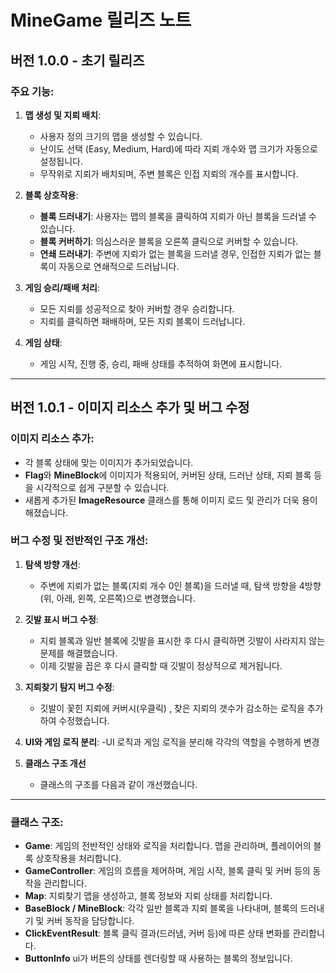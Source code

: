 # MineGame 릴리즈 노트

## 버전 1.0.0 - 초기 릴리즈

### 주요 기능:

1. **맵 생성 및 지뢰 배치**:
   - 사용자 정의 크기의 맵을 생성할 수 있습니다.
   - 난이도 선택 (Easy, Medium, Hard)에 따라 지뢰 개수와 맵 크기가 자동으로 설정됩니다.
   - 무작위로 지뢰가 배치되며, 주변 블록은 인접 지뢰의 개수를 표시합니다.

2. **블록 상호작용**:
   - **블록 드러내기**: 사용자는 맵의 블록을 클릭하여 지뢰가 아닌 블록을 드러낼 수 있습니다.
   - **블록 커버하기**: 의심스러운 블록을 오른쪽 클릭으로 커버할 수 있습니다.
   - **연쇄 드러내기**: 주변에 지뢰가 없는 블록을 드러낼 경우, 인접한 지뢰가 없는 블록이 자동으로 연쇄적으로 드러납니다.

3. **게임 승리/패배 처리**:
   - 모든 지뢰를 성공적으로 찾아 커버할 경우 승리합니다.
   - 지뢰를 클릭하면 패배하며, 모든 지뢰 블록이 드러납니다.

4. **게임 상태**:
   - 게임 시작, 진행 중, 승리, 패배 상태를 추적하여 화면에 표시합니다.

---

## 버전 1.0.1 - 이미지 리소스 추가 및 버그 수정

### 이미지 리소스 추가:
- 각 블록 상태에 맞는 이미지가 추가되었습니다.
- **Flag**와 **MineBlock**에 이미지가 적용되어, 커버된 상태, 드러난 상태, 지뢰 블록 등을 시각적으로 쉽게 구분할 수 있습니다.
- 새롭게 추가된 **ImageResource** 클래스를 통해 이미지 로드 및 관리가 더욱 용이해졌습니다.

### 버그 수정 및 전반적인 구조 개선:

1. **탐색 방향 개선**:
   - 주변에 지뢰가 없는 블록(지뢰 개수 0인 블록)을 드러낼 때, 탐색 방향을 4방향(위, 아래, 왼쪽, 오른쪽)으로 변경했습니다.

2. **깃발 표시 버그 수정**:
   - 지뢰 블록과 일반 블록에 깃발을 표시한 후 다시 클릭하면 깃발이 사라지지 않는 문제를 해결했습니다.
   - 이제 깃발을 꼽은 후 다시 클릭할 때 깃발이 정상적으로 제거됩니다.
3. **지뢰찾기 탐지 버그 수정**:
   - 깃발이 꽃힌 지뢰에 커버시(우클릭) , 찾은 지뢰의 갯수가 감소하는 로직을 추가하여 수정했습니다.
  
4. **UI와 게임 로직 분리**:
   -UI 로직과 게임 로직을 분리해 각각의 역할을 수행하게 변경
         
6. **클래스 구조 개선**
   - 클래스의 구조를 다음과 같이 개선했습니다.
---

### 클래스 구조:

- **Game**: 게임의 전반적인 상태와 로직을 처리합니다. 맵을 관리하며, 플레이어의 블록 상호작용을 처리합니다.
- **GameController**: 게임의 흐름을 제어하며, 게임 시작, 블록 클릭 및 커버 등의 동작을 관리합니다.
- **Map**: 지뢰찾기 맵을 생성하고, 블록 정보와 지뢰 상태를 처리합니다.
- **BaseBlock / MineBlock**: 각각 일반 블록과 지뢰 블록을 나타내며, 블록의 드러내기 및 커버 동작을 담당합니다.
- **ClickEventResult**: 블록 클릭 결과(드러냄, 커버 등)에 따른 상태 변화를 관리합니다.
- **ButtonInfo** ui가 버튼의 상태를 렌더링할 때 사용하는 블록의 정보입니다. 
